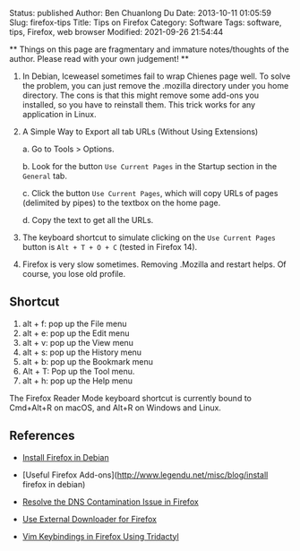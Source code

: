 Status: published
Author: Ben Chuanlong Du
Date: 2013-10-11 01:05:59
Slug: firefox-tips
Title: Tips on Firefox
Category: Software
Tags: software, tips, Firefox, web browser
Modified: 2021-09-26 21:54:44

**
Things on this page are fragmentary and immature notes/thoughts of the author. 
Please read with your own judgement!
**
 
1. In Debian, Iceweasel sometimes fail to wrap Chienes page well.
    To solve the problem, you can just remove the .mozilla directory under you home directory. 
    The cons is that this might remove some add-ons you installed, 
    so you have to reinstall them.
    This trick works for any application in Linux.

2. A Simple Way to Export all tab URLs (Without Using Extensions)

    a. Go to Tools > Options.

    b. Look for the button `Use Current Pages` in the Startup section in the `General` tab. 

    c. Click the button `Use Current Pages`, 
        which will copy URLs of pages (delimited by pipes) to the textbox on the home page. 

    d. Copy the text to get all the URLs.

3. The keyboard shortcut to simulate clicking on the `Use Current Pages` button 
    is `Alt + T + O + C` (tested in Firefox 14).

4. Firefox is very slow sometimes. Removing .Mozilla and restart helps.
    Of course, you lose old profile.

## Shortcut 

1. alt + f: pop up the File menu
2. alt + e: pop up the Edit menu
3. alt + v: pop up the View menu
4. alt + s: pop up the History menu
5. alt + b: pop up the Bookmark menu
6. Alt + T: Pop up the Tool menu.
7. alt + h: pop up the Help menu

The Firefox Reader Mode keyboard shortcut is currently bound to Cmd+Alt+R on macOS, and Alt+R on Windows and Linux.

## References 
- [Install Firefox in Debian](http://www.legendu.net/misc/blog/install-firefox-in-debian)

- [Useful Firefox Add-ons](http://www.legendu.net/misc/blog/install firefox in debian)

- [Resolve the DNS Contamination Issue in Firefox](http://www.legendu.net/misc/blog/resolve-the-dns-contamination-issue-in-firefox)

- [Use External Downloader for Firefox](http://www.legendu.net/misc/blog/external-downloader-firefox)

- [Vim Keybindings in Firefox Using Tridactyl](http://www.legendu.net/misc/blog/tridactyl-tips)